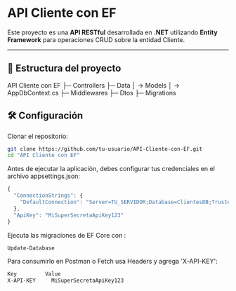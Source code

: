 # API Cliente con EF

Este proyecto es una **API RESTful** desarrollada en **.NET** utilizando **Entity Framework** para operaciones CRUD sobre la entidad Cliente.  

---

## 📁 Estructura del proyecto
API Cliente con EF
├─ Controllers
├─ Data
│ -> Models
│ -> AppDbContext.cs
├─ Middlewares
├─ Dtos
├─ Migrations

## 🛠️ Configuración

Clonar el repositorio:

```sh
git clone https://github.com/tu-usuario/API-Cliente-con-EF.git
cd "API Cliente con EF"
```
Antes de ejecutar la aplicación, debes configurar tus credenciales en el archivo appsettings.json:
```js
{
  "ConnectionStrings": {
    "DefaultConnection": "Server=TU_SERVIDOR;Database=ClientesDB;Trusted_Connection=True;TrustServerCertificate=True;"
  },
  "ApiKey": "MiSuperSecretaApiKey123"
}
 ```

Ejecuta las migraciones de EF Core con :
```sh
Update-Database
```

Para consumirlo en Postman o Fetch usa Headers y agrega 'X-API-KEY':
```sh
Key	        Value
X-API-KEY	  MiSuperSecretaApiKey123
```

